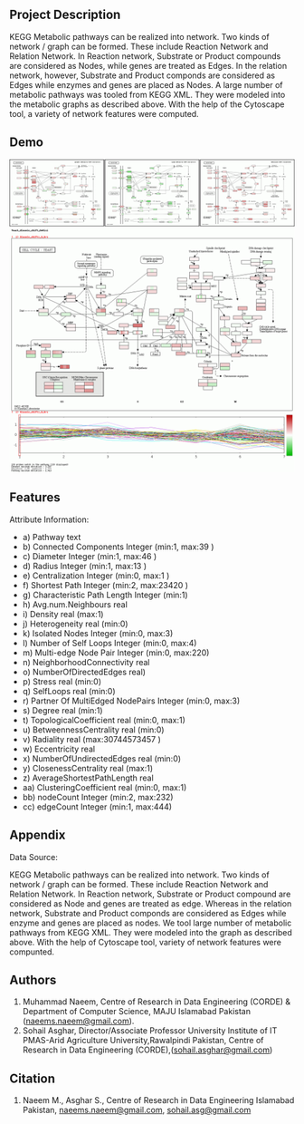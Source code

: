 
## Project Description

KEGG Metabolic pathways can be realized into network. Two kinds of network / graph can be formed. These include Reaction Network and Relation Network. In Reaction network, Substrate or Product compounds are considered as Nodes, while genes are treated as Edges. In the relation network, however, Substrate and Product componds are considered as Edges while enzymes and genes are placed as Nodes. A large number of metabolic pathways was tooled from KEGG XML. They were modeled into the metabolic graphs as described above. With the help of the Cytoscape tool, a variety of network features were computed.

## Demo

![Gif file](KEGGanim_figure_ishemia.gif)
![Another gif file](04111.gif)


## Features

Attribute Information:


- a) Pathway text
- b) Connected Components Integer (min:1, max:39 )
- c) Diameter Integer (min:1, max:46 )
- d) Radius Integer (min:1, max:13 )
- e) Centralization Integer (min:0, max:1 )
- f) Shortest Path Integer (min:2, max:23420 )
- g) Characteristic Path Length Integer (min:1)
- h) Avg.num.Neighbours real
- i) Density real (max:1)
- j) Heterogeneity real (min:0)
- k) Isolated Nodes Integer (min:0, max:3)
- l) Number of Self Loops Integer (min:0, max:4)
- m) Multi-edge Node Pair Integer (min:0, max:220)
- n) NeighborhoodConnectivity real
- o) NumberOfDirectedEdges real)
- p) Stress real (min:0)
- q) SelfLoops real (min:0)
- r) Partner Of MultiEdged NodePairs Integer (min:0, max:3)
- s) Degree real (min:1)
- t) TopologicalCoefficient real (min:0, max:1)
- u) BetweennessCentrality real (min:0)
- v) Radiality real (max:30744573457 )
- w) Eccentricity real
- x) NumberOfUndirectedEdges real (min:0)
- y) ClosenessCentrality real (max:1)
- z) AverageShortestPathLength real
- aa) ClusteringCoefficient real (min:0, max:1)
- bb) nodeCount Integer (min:2, max:232)
- cc) edgeCount Integer (min:1, max:444)

  
## Appendix

Data Source:

KEGG Metabolic pathways can be realized into network. Two kinds of network / graph can be formed. These include Reaction Network and Relation Network. In Reaction network, Substrate or Product compound are considered as Node and genes are treated as edge. Whereas in the relation network, Substrate and Product componds are considered as Edges while enzyme and genes are placed as nodes. We tool large number of metabolic pathways from KEGG XML. They were modeled into the graph as described above. With the help of Cytoscape tool, variety of network features were compunted.
## Authors

1. Muhammad Naeem, Centre of Research in Data Engineering (CORDE) & Department of Computer Science, MAJU Islamabad Pakistan (naeems.naeem@gmail.com).
2. Sohail Asghar, Director/Associate Professor University Institute of IT PMAS-Arid Agriculture University,Rawalpindi Pakistan, Centre of Research in Data Engineering (CORDE),(sohail.asghar@gmail.com)

## Citation
1. Naeem M., Asghar S., Centre of Research in Data Engineering Islamabad Pakistan, naeems.naeem@gmail.com, sohail.asg@gmail.com
